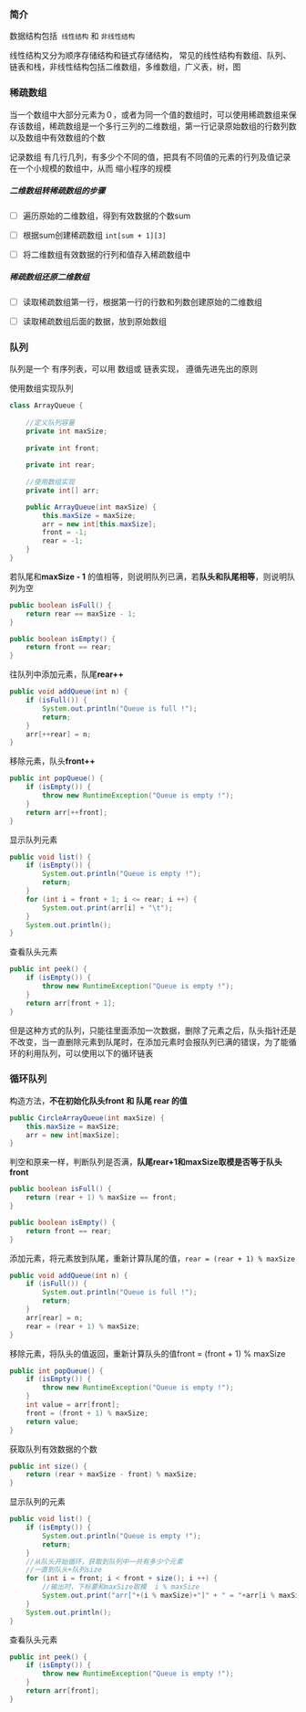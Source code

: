 ### 简介

数据结构包括` 线性结构` 和 `非线性结构`



线性结构又分为顺序存储结构和链式存储结构， 常见的线性结构有数组、队列、链表和栈，非线性结构包括二维数组，多维数组，广义表，树，图







### 稀疏数组

当一个数组中大部分元素为０，或者为同一个值的数组时，可以使用稀疏数组来保存该数组，稀疏数组是一个多行三列的二维数组，第一行记录原始数组的行数列数以及数组中有效数组的个数



记录数组 有几行几列，有多少个不同的值，把具有不同值的元素的行列及值记录在一个小规模的数组中，从而 缩小程序的规模



##### 二维数组转稀疏数组的步骤

- [ ] 遍历原始的二维数组，得到有效数据的个数sum
- [ ] 根据sum创建稀疏数组 `int[sum + 1][3]`
- [ ] 将二维数组有效数据的行列和值存入稀疏数组中



##### 稀疏数组还原二维数组

- [ ] 读取稀疏数组第一行，根据第一行的行数和列数创建原始的二维数组

- [ ] 读取稀疏数组后面的数据，放到原始数组







### 队列

队列是一个 有序列表，可以用 数组或 链表实现， 遵循先进先出的原则



使用数组实现队列

```java
class ArrayQueue {
    
    //定义队列容量
    private int maxSize;
    
    private int front;
    
    private int rear;
    
    //使用数组实现
    private int[] arr;

    public ArrayQueue(int maxSize) {
        this.maxSize = maxSize;
        arr = new int[this.maxSize];
        front = -1;
        rear = -1;
    }
}
```



若队尾和**maxSize - 1** 的值相等，则说明队列已满，若**队头和队尾相等**，则说明队列为空

```java
public boolean isFull() {
    return rear == maxSize - 1;
}

public boolean isEmpty() {
    return front == rear;
}
```



往队列中添加元素，队尾**rear++**

```java
public void addQueue(int n) {
    if (isFull()) {
        System.out.println("Queue is full !");
        return;
    }
    arr[++rear] = n;
}
```



移除元素，队头**front++**

```java
public int popQueue() {
    if (isEmpty()) {
        throw new RuntimeException("Queue is empty !");
    }
    return arr[++front];
}
```



显示队列元素

```java
public void list() {
    if (isEmpty()) {
        System.out.println("Queue is empty !");
        return;
    }
    for (int i = front + 1; i <= rear; i ++) {
        System.out.print(arr[i] + "\t");
    }
    System.out.println();
}
```



查看队头元素

```java
public int peek() {
    if (isEmpty()) {
        throw new RuntimeException("Queue is empty !");
    }
    return arr[front + 1];
}
```



但是这种方式的队列，只能往里面添加一次数据，删除了元素之后，队头指针还是不改变，当一直删除元素到队尾时，在添加元素时会报队列已满的错误，为了能循环的利用队列，可以使用以下的循环链表









### 循环队列

构造方法，**不在初始化队头front 和 队尾 rear 的值**

```java
public CircleArrayQueue(int maxSize) {
    this.maxSize = maxSize;
    arr = new int[maxSize];
}
```



判空和原来一样，判断队列是否满，**队尾rear+1和maxSize取模是否等于队头front**

```java
public boolean isFull() {
    return (rear + 1) % maxSize == front;
}

public boolean isEmpty() {
    return front == rear;
}
```



添加元素，将元素放到队尾，重新计算队尾的值，`rear = (rear + 1) % maxSize`

```java
public void addQueue(int n) {
    if (isFull()) {
        System.out.println("Queue is full !");
        return;
    }
    arr[rear] = n;
    rear = (rear + 1) % maxSize;
}
```



移除元素，将队头的值返回，重新计算队头的值front = (front + 1) % maxSize

```java
public int popQueue() {
    if (isEmpty()) {
        throw new RuntimeException("Queue is empty !");
    }
    int value = arr[front];
    front = (front + 1) % maxSize;
    return value;
}
```



获取队列有效数据的个数

```java
public int size() {
    return (rear + maxSize - front) % maxSize;
}
```



显示队列的元素

```java
public void list() {
    if (isEmpty()) {
        System.out.println("Queue is empty !");
        return;
    }
    //从队头开始循环，获取到队列中一共有多少个元素
    //一直到队头+队列size
    for (int i = front; i < front + size(); i ++) {
        //输出时，下标要和maxSize取模  i % maxSize
        System.out.print("arr["+(i % maxSize)+"]" + " = "+arr[i % maxSize] + "\t");
    }
    System.out.println();
}
```



查看队头元素

```java
public int peek() {
    if (isEmpty()) {
        throw new RuntimeException("Queue is empty !");
    }
    return arr[front];
}
```


